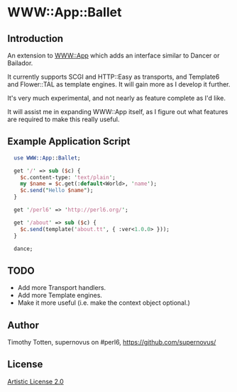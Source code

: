 # WWW::App::Ballet

## Introduction

An extension to [WWW::App](https://github.com/supernovus/www-app/) which
adds an interface similar to Dancer or Bailador.

It currently supports SCGI and HTTP::Easy as transports, and Template6
and Flower::TAL as template engines. It will gain more as I develop it further.

It's very much experimental, and not nearly as feature complete as I'd like.

It will assist me in expanding WWW::App itself, as I figure out what features
are required to make this really useful.

## Example Application Script

```perl
  use WWW::App::Ballet;

  get '/' => sub ($c) {
    $c.content-type: 'text/plain';
    my $name = $c.get(:default<World>, 'name');
    $c.send("Hello $name");
  }

  get '/perl6' => 'http://perl6.org/';

  get '/about' => sub ($c) {
    $c.send(template('about.tt', { :ver<1.0.0> }));
  }

  dance;

```

## TODO

 * Add more Transport handlers.
 * Add more Template engines.
 * Make it more useful (i.e. make the context object optional.)

## Author

Timothy Totten, supernovus on #perl6, https://github.com/supernovus/

## License

[Artistic License 2.0](http://www.perlfoundation.org/artistic_license_2_0)

